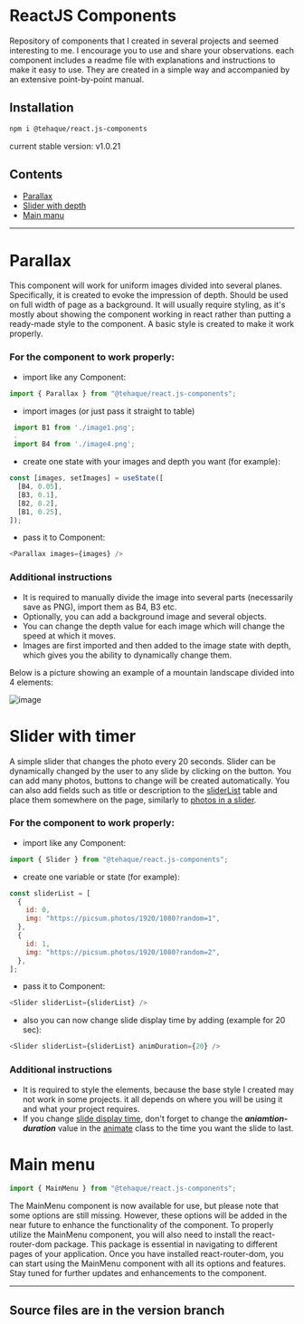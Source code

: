 # ReactJS Components

Repository of components that I created in several projects and seemed interesting to me. I encourage you to use and share your observations.
each component includes a readme file with explanations and instructions to make it easy to use. They are created in a simple way and accompanied by an extensive point-by-point manual.

## Installation

```sh
npm i @tehaque/react.js-components
```

current stable version: v1.0.21

## Contents

- [Parallax](#parallax)
- [Slider with depth](#slider-with-timer)
- [Main manu](#main-menu)

---

# Parallax

This component will work for uniform images divided into several planes. Specifically, it is created to evoke the impression of depth. Should be used on full width of page as a background. It will usually require styling, as it's mostly about showing the component working in react rather than putting a ready-made style to the component. A basic style is created to make it work properly.

### For the component to work properly:

- import like any Component:

```javascript
import { Parallax } from "@tehaque/react.js-components";
```

- import images (or just pass it straight to table)

```javascript
 import B1 from './image1.png';
 .
 import B4 from './image4.png';
```

- create one state with your images and depth you want (for example):

```javascript
const [images, setImages] = useState([
  [B4, 0.05],
  [B3, 0.1],
  [B2, 0.2],
  [B1, 0.25],
]);
```

- pass it to Component:

```javascript
<Parallax images={images} />
```

### Additional instructions

- It is required to manually divide the image into several parts (necessarily save as PNG), import them as B4, B3 etc.
- Optionally, you can add a background image and several objects.
- You can change the depth value for each image which will change the speed at which it moves.
- Images are first imported and then added to the image state with depth, which gives you the ability to dynamically change them.

Below is a picture showing an example of a mountain landscape divided into 4 elements:

![image](https://user-images.githubusercontent.com/82551359/228567429-f993ca49-9709-436e-b665-6ea5d559dd2b.png)

# Slider with timer

A simple slider that changes the photo every 20 seconds. Slider can be dynamically changed by the user to any slide by clicking on the button. You can add many photos, buttons to change will be created automatically.
You can also add fields such as title or description to the [sliderList](https://github.com/TEHAQUE/ReactJS-Components/blob/c7c571d8856b02401260069b4a693458ec47930e/slider%20with%20timer/slider.jsx#L5) table and place them somewhere on the page, similarly to [photos in a slider](https://github.com/TEHAQUE/ReactJS-Components/blob/c7c571d8856b02401260069b4a693458ec47930e/slider%20with%20timer/slider.jsx#L53).

### For the component to work properly:

- import like any Component:

```javascript
import { Slider } from "@tehaque/react.js-components";
```

- create one variable or state (for example):

```javascript
const sliderList = [
  {
    id: 0,
    img: "https://picsum.photos/1920/1080?random=1",
  },
  {
    id: 1,
    img: "https://picsum.photos/1920/1080?random=2",
  },
];
```

- pass it to Component:

```javascript
<Slider sliderList={sliderList} />
```

- also you can now change slide display time by adding (example for 20 sec):

```javascript
<Slider sliderList={sliderList} animDuration={20} />
```

### Additional instructions

- It is required to style the elements, because the base style I created may not work in some projects. it all depends on where you will be using it and what your project requires.
- If you change [slide display time](https://github.com/TEHAQUE/ReactJS-Components/blob/c7c571d8856b02401260069b4a693458ec47930e/slider%20with%20timer/slider.jsx#L37), don't forget to change the **_aniamtion-duration_** value in the [animate](https://github.com/TEHAQUE/ReactJS-Components/blob/c7c571d8856b02401260069b4a693458ec47930e/slider%20with%20timer/styl.css#L40) class to the time you want the slide to last.

# Main menu

```javascript
import { MainMenu } from "@tehaque/react.js-components";
```

The MainMenu component is now available for use, but please note that some options are still missing. However, these options will be added in the near future to enhance the functionality of the component. To properly utilize the MainMenu component, you will also need to install the react-router-dom package. This package is essential in navigating to different pages of your application. Once you have installed react-router-dom, you can start using the MainMenu component with all its options and features. Stay tuned for further updates and enhancements to the component.

---

## Source files are in the version branch
